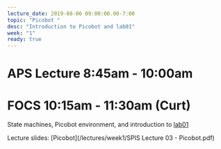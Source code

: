 ```yaml
---
lecture_date: 2019-08-06 09:00:00.00-7:00
topic: "Picobot "
desc: "Introduction to Picobot and lab01"
week: "1"
ready: true
---
```


# APS Lecture 8:45am - 10:00am




# FOCS 10:15am - 11:30am (Curt)
State machines, Picobot environment, and introduction to [lab01](/lab/lab01/)

Lecture slides: [Picobot](/lectures/week1/SPIS Lecture 03 - Picobot.pdf)



